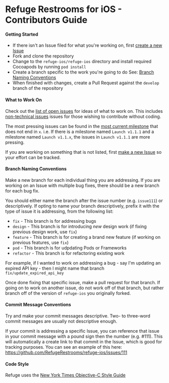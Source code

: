 Refuge Restrooms for iOS - Contributors Guide
============================================

#### Getting Started

* If there isn't an Issue filed for what you're working on, first [create a new Issue](https://github.com/RefugeRestrooms/refuge-ios/issues/new)
* Fork and clone the repository
* Change to the `refuge-ios/refuge-ios` directory and install required Cocoapods by running `pod install`
* Create a branch specific to the work you're going to do See: [Branch Naming Conventions](#branch-naming-conventions)
* When finished with changes, create a Pull Request against the `develop` branch of the repository

#### What to Work On

Check out the [list of open issues](https://github.com/RefugeRestrooms/refuge-ios/issues) for ideas of what to work on. This includes [non-technical issues](https://github.com/RefugeRestrooms/refuge-ios/labels/non-technical) issues for those wishing to contribute without coding.

The most pressing issues can be found in the [most current milestone](https://github.com/RefugeRestrooms/refuge-ios/milestones) that does not end in `x`. i.e. If there is a milestone named `Launch v1.1.1` and a milestone named `Launch v1.1.x`, the issues in `Launch v1.1.1` are more pressing.

If you are working on something that is not listed, first [make a new Issue](https://github.com/RefugeRestrooms/refuge-ios/issues/new) so your effort can be tracked.

#### Branch Naming Conventions

Make a new branch for each individual thing you are addressing. If you are working on an Issue with multiple bug fixes, there should be a new branch for each bug fix.

You should either name the branch after the issue number (e.g. `issue111`) or descriptively. If opting to name your branch descriptively, prefix it with the type of issue it is addressing, from the following list:

* `fix` - This branch is for addressing bugs
* `design` - This branch is for introducing *new* design work (if fixing previous design work, use `fix`)
* `feature` - This branch is for creating a brand new feature (if working on previous features, use `fix`)
* `pod` - This branch is for udpdating Pods or Frameworks
* `refactor` - This branch is for refactoring existing work

For example, if I wanted to work on addressing a bug - say I'm updating an expired API key - then I might name that branch `fix/update_expired_api_key`

Once done fixing that specific issue, make a pull request for that branch. If going on to work on another issue, do not work off of that branch, but rather branch off of the version of `refuge-ios` you originally forked.

#### Commit Message Conventions

Try and make your commit messages descriptive. Two- to three-word commit messages are usually not descriptive enough.

If your commit is addressing a specific Issue, you can reference that issue in your commit message with a pound sign then the number (e.g. #111). This will automatically a create link to that commit in the Issue, which is good for tracking purposes. You can see an example of this here: https://github.com/RefugeRestrooms/refuge-ios/issues/111

#### Code Style

Refuge uses the [New York Times Objective-C Style Guide](https://github.com/NYTimes/objective-c-style-guide)
